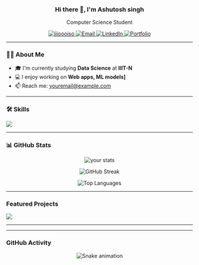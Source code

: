 <!-- Banner / Introduction -->
<h3 align="center">Hi there 👋, I'm Ashutosh singh</h1>
<p align="center"> Computer Science Student</p>

<p align="center">
  <a href="https://github.com/iiioooiso">
    <img src="https://komarev.com/ghpvc/?username=iiioooiso&label=Profile%20views&color=0e75b6&style=flat" alt="iiioooiso" />
  </a>
  <a href="mailto:ashutoshrajput8642@gmail.com">
    <img alt="Email" src="https://img.shields.io/badge/Email-D14836?style=flat&logo=gmail&logoColor=white" />
  </a>
  <a href="https://www.linkedin.com/in/ashutosh-singh-350b33291/">
    <img alt="LinkedIn" src="https://img.shields.io/badge/LinkedIn-blue?style=flat&logo=linkedin&logoColor=white" />
  </a>
  <a href="https://yourportfolio.com">
    <img alt="Portfolio" src="https://img.shields.io/badge/Portfolio-%23000000.svg?style=flat&logo=firefox&logoColor=white" />
  </a>
</p>

---

### 🧑‍💻 About Me

- 🎓 I'm currently studying **Data Science** at **IIIT-N**
- 💻 I enjoy working on **Web apps, ML models]**
- 📫 Reach me: [youremail@example.com](mailto:ashutoshrajput8642@gmail.com)
---

### 🛠️ Skills

<p align="left">
  <img src="https://skillicons.dev/icons?i=js,ts,html,css,react,nextjs,nodejs,express,mongodb,python,java,cpp,git,github,docker,linux" />
</p>

---

### 📊 GitHub Stats

<p align="center">
  <img src="https://github-readme-stats.vercel.app/api?username=iiioooiso&show_icons=true&theme=github_dark&hide_border=true" alt="your stats" />
</p>

<p align="center">
  <img src="https://github-readme-streak-stats.herokuapp.com/?user=iiioooiso&theme=github-dark&hide_border=true" alt="GitHub Streak" />
</p>

<p align="center">
  <img src="https://github-readme-stats.vercel.app/api/top-langs/?username=iiioooiso&layout=compact&theme=github_dark&hide_border=true" alt="Top Languages" />
</p>

---

### Featured Projects

<p align="left">
  <a href="https://github.com/iiioooiso/project1">
    <img src="[https://github-readme-stats.vercel.app/api/pin/?username=iiioooiso&repo=project1&theme=github_dark](https://github.com/iiioooiso/WildLife-Log-Processor)" />
  </a>
</p>

---


</p>

---

###  GitHub Activity

<p align="center">
  <img src="https://raw.githubusercontent.com/iiioooiso/iiioooiso/output/github-contribution-grid-snake.svg" alt="Snake animation" />
</p>
